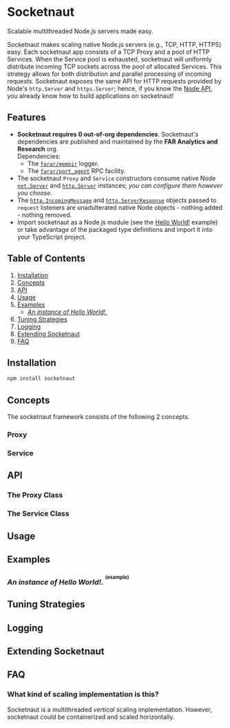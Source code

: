 # **Socketnaut** 

Scalable multithreaded Node.js servers made easy.

Socketnaut makes scaling native Node.js servers (e.g., TCP, HTTP, HTTPS) easy.  Each socketnaut app consists of a TCP Proxy and a pool of HTTP Services.  When the Service pool is exhausted, socketnaut will uniformly distribute incoming TCP sockets across the pool of allocated Services.  This strategy allows for both distribution and parallel processing of incoming requests.  Socketnaut exposes the same API for HTTP requests provided by Node's `http.Server` and `https.Server`; hence, if you know the [Node API](https://nodejs.org/docs/latest-v18.x/api/http.html), you already know how to build applications on socketnaut!

## Features
- **Socketnaut requires 0 out-of-org dependencies**.  Socketnaut's dependencies are published and maintained by the **FAR Analytics and Research** org.  
Dependencies:
    - The [`farar/memoir`](https://www.npmjs.com/package/memoir) logger.
    - The [`farar/port_agent`](https://www.npmjs.com/package/port_agent) RPC facility.
- The socketnaut `Proxy` and `Service` constructors consume native Node [`net.Server`](https://nodejs.org/docs/latest-v18.x/api/net.html) and [`http.Server`](https://nodejs.org/docs/latest-v18.x/api/http.html) instances; *you can configure them however you choose*.
- The [`http.IncomingMessage`](https://nodejs.org/docs/latest-v18.x/api/http.html#class-httpincomingmessage) and [`http.ServerResponse`](https://nodejs.org/docs/latest-v18.x/api/http.html#class-httpserverresponse) objects passed to `request` listeners are unadulterated native Node objects - nothing added - nothing removed.
- Import socketnaut as a Node.js module (see the [Hello World!](#an-instance-of-hello-world-example) example) or take advantage of the packaged type definitions and import it into your TypeScript project. 

## Table of Contents
1. [Installation](#installation)
2. [Concepts](#concepts)
3. [API](#api)
4. [Usage](#usage)
5. [Examples](#examples)
    - [*An instance of Hello World!.*](#an-instance-of-hello-world-example)
6. [Tuning Strategies](#tuning-strategies)
7. [Logging](#logging)
8. [Extending Socketnaut](#extending-socketnaut)
9. [FAQ](#faq)

## Installation

```bash
npm install socketnaut
``` 
## Concepts

The socketnaut framework consists of the following 2 concepts.

### Proxy

### Service

## API

### The Proxy Class

### The Service Class

## Usage

## Examples

### *An instance of Hello World!.* <sup><sup>(example)</sup></sup>

## Tuning Strategies

## Logging

## Extending Socketnaut

## FAQ

### What kind of scaling implementation is this?
Socketnaut is a multithreaded *vertical* scaling implementation.  However, socketnaut could be containerized and scaled horizontally.